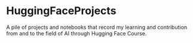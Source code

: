 # HuggingFaceProjects
A pile of projects and notebooks that record my learning and contribution from and to the field of AI through Hugging Face Course.
